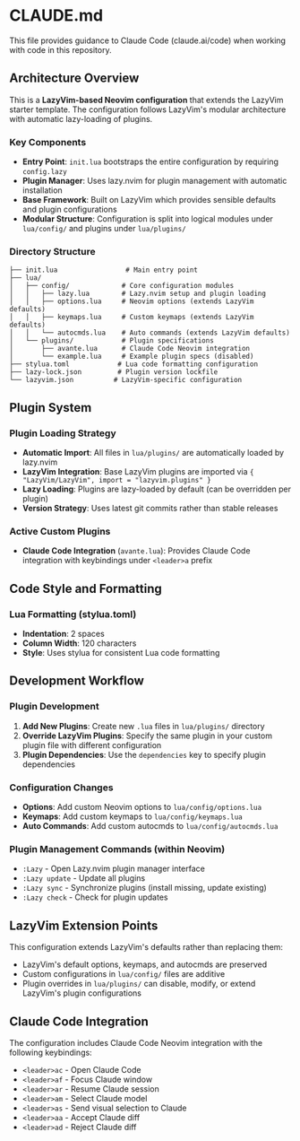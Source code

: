 # CLAUDE.md

This file provides guidance to Claude Code (claude.ai/code) when working with code in this repository.

## Architecture Overview

This is a **LazyVim-based Neovim configuration** that extends the LazyVim starter template. The configuration follows LazyVim's modular architecture with automatic lazy-loading of plugins.

### Key Components

- **Entry Point**: `init.lua` bootstraps the entire configuration by requiring `config.lazy`
- **Plugin Manager**: Uses lazy.nvim for plugin management with automatic installation
- **Base Framework**: Built on LazyVim which provides sensible defaults and plugin configurations
- **Modular Structure**: Configuration is split into logical modules under `lua/config/` and plugins under `lua/plugins/`

### Directory Structure

```
├── init.lua                 # Main entry point
├── lua/
│   ├── config/             # Core configuration modules
│   │   ├── lazy.lua        # Lazy.nvim setup and plugin loading
│   │   ├── options.lua     # Neovim options (extends LazyVim defaults)
│   │   ├── keymaps.lua     # Custom keymaps (extends LazyVim defaults)
│   │   └── autocmds.lua    # Auto commands (extends LazyVim defaults)
│   └── plugins/            # Plugin specifications
│       ├── avante.lua      # Claude Code Neovim integration
│       └── example.lua     # Example plugin specs (disabled)
├── stylua.toml            # Lua code formatting configuration
├── lazy-lock.json         # Plugin version lockfile
└── lazyvim.json          # LazyVim-specific configuration
```

## Plugin System

### Plugin Loading Strategy
- **Automatic Import**: All files in `lua/plugins/` are automatically loaded by lazy.nvim
- **LazyVim Integration**: Base LazyVim plugins are imported via `{ "LazyVim/LazyVim", import = "lazyvim.plugins" }`
- **Lazy Loading**: Plugins are lazy-loaded by default (can be overridden per plugin)
- **Version Strategy**: Uses latest git commits rather than stable releases

### Active Custom Plugins
- **Claude Code Integration** (`avante.lua`): Provides Claude Code integration with keybindings under `<leader>a` prefix

## Code Style and Formatting

### Lua Formatting (stylua.toml)
- **Indentation**: 2 spaces
- **Column Width**: 120 characters
- **Style**: Uses stylua for consistent Lua code formatting

## Development Workflow

### Plugin Development
1. **Add New Plugins**: Create new `.lua` files in `lua/plugins/` directory
2. **Override LazyVim Plugins**: Specify the same plugin in your custom plugin file with different configuration
3. **Plugin Dependencies**: Use the `dependencies` key to specify plugin dependencies

### Configuration Changes
- **Options**: Add custom Neovim options to `lua/config/options.lua`
- **Keymaps**: Add custom keymaps to `lua/config/keymaps.lua`
- **Auto Commands**: Add custom autocmds to `lua/config/autocmds.lua`

### Plugin Management Commands (within Neovim)
- `:Lazy` - Open Lazy.nvim plugin manager interface
- `:Lazy update` - Update all plugins
- `:Lazy sync` - Synchronize plugins (install missing, update existing)
- `:Lazy check` - Check for plugin updates

## LazyVim Extension Points

This configuration extends LazyVim's defaults rather than replacing them:
- LazyVim's default options, keymaps, and autocmds are preserved
- Custom configurations in `lua/config/` files are additive
- Plugin overrides in `lua/plugins/` can disable, modify, or extend LazyVim's plugin configurations

## Claude Code Integration

The configuration includes Claude Code Neovim integration with the following keybindings:
- `<leader>ac` - Open Claude Code
- `<leader>af` - Focus Claude window  
- `<leader>ar` - Resume Claude session
- `<leader>am` - Select Claude model
- `<leader>as` - Send visual selection to Claude
- `<leader>aa` - Accept Claude diff
- `<leader>ad` - Reject Claude diff